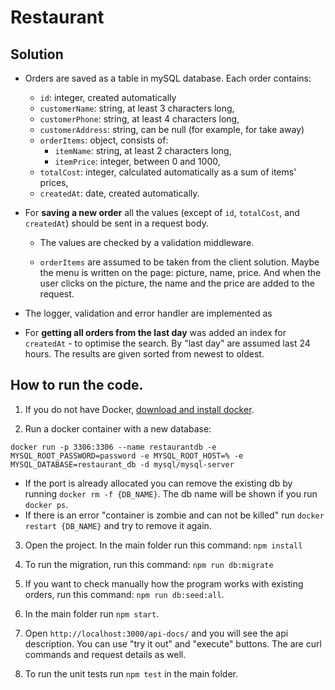 # Restaurant

## Solution

- Orders are saved as a table in mySQL database. Each order contains:
  - `id`: integer, created automatically
  - `customerName`: string, at least 3 characters long,
  - `customerPhone`: string, at least 4 characters long,
  - `customerAddress`: string, can be null (for example, for take away)
  - `orderItems`: object, consists of:
    - `itemName`: string, at least 2 characters long,
    - `itemPrice`: integer, between 0 and 1000,
  - `totalCost`: integer, calculated automatically as a sum of items' prices,
  - `createdAt`: date, created automatically.
- For **saving a new order** all the values (except of `id`, `totalCost`, and `createdAt`) should be sent in a request body.
  - The values are checked by a validation middleware.

  - `orderItems` are assumed to be taken from the client solution. Maybe the menu is written on the page: picture, name, price. And when the user clicks on the picture, the name and the price are added to the request.
- The logger, validation and error handler are implemented as

- For **getting all orders from the last day** was added an index for `createdAt` - to optimise the search. By "last day" are assumed last 24 hours. The results are given sorted from newest to oldest.

## How to run the code.

1. If you do not have Docker, [download and install docker](https://docs.docker.com/get-docker/).

2. Run a docker container with a new database:

`docker run -p 3306:3306 --name restaurantdb -e MYSQL_ROOT_PASSWORD=password -e MYSQL_ROOT_HOST=% -e MYSQL_DATABASE=restaurant_db -d mysql/mysql-server`


  - If the port is already allocated you can remove the existing db by running `docker rm -f {DB_NAME}`. The db name will be shown if you run `docker ps`.
  - If there is an error "container is zombie and can not be killed" run `docker restart {DB_NAME}` and try to remove it again.


3. Open the project. In the main folder run this command: `npm install`

4. To run the migration, run this command: `npm run db:migrate`
5. If you want to check manually how the program works with existing orders, run this command: `npm run db:seed:all`.
6. In the main folder run `npm start`.
7. Open `http://localhost:3000/api-docs/` and you will see the api description. You can use "try it out" and "execute" buttons. The are curl commands and request details as well.
8. To run the unit tests run `npm test` in the main folder.
